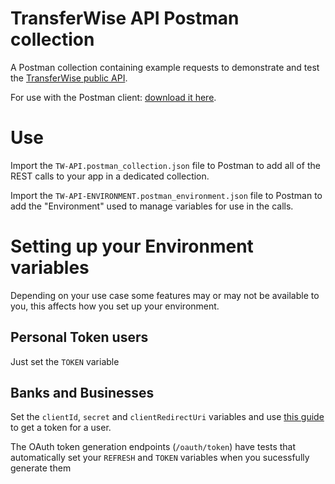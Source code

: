 # TransferWise API Postman collection
A Postman collection containing example requests to demonstrate and test the [TransferWise public API](https://api.transferwise.com).

For use with the Postman client: [download it here](https://www.getpostman.com/).

# Use

Import the `TW-API.postman_collection.json` file to Postman to add all of the REST calls to your app in a dedicated collection.

Import the `TW-API-ENVIRONMENT.postman_environment.json` file to Postman to add the "Environment" used to manage variables for use in the calls.

# Setting up your Environment variables
Depending on your use case some features may or may not be available to you, this affects how you set up your environment.

## Personal Token users
Just set the `TOKEN` variable

## Banks and Businesses 
Set the `clientId`, `secret` and `clientRedirectUri` variables and use [this guide](https://api-docs.transferwise.com/v1/api-basics/authentication-and-headers#authentication-for-banks-and-businesses) to get a token for a user.

The OAuth token generation endpoints (`/oauth/token`) have tests that automatically set your `REFRESH` and `TOKEN` variables when you sucessfully generate them

